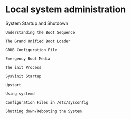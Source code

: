 # Local system administration

System Startup and Shutdown

    Understanding the Boot Sequence

    The Grand Unified Boot Loader

    GRUB Configuration File

    Emergency Boot Media

    The init Process

    SysVinit Startup

    Upstart

    Using systemd

    Configuration Files in /etc/sysconfig

    Shutting down/Rebooting the System